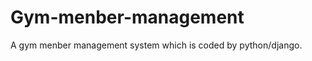 Gym-menber-management
=====================

A gym menber management system which is coded by python/django. 
